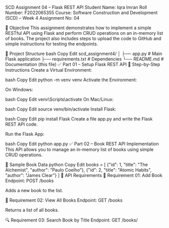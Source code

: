 SCD Assignment 04 – Flask REST API
Student Name: Iqra Imran
Roll Number: F2022065355
Course: Software Construction and Development (SCD) – Week 4
Assignment No: 04

📌 Objective
This assignment demonstrates how to implement a simple RESTful API using Flask and perform CRUD operations on an in-memory list of books. The project also includes steps to upload the code to GitHub and simple instructions for testing the endpoints.

📂 Project Structure
bash
Copy
Edit
scd_assignment4/
│
├── app.py             # Main Flask application
├── requirements.txt   # Dependencies
└── README.md          # Documentation (this file)
✅ Part 01 – Setup Flask REST API
🔧 Step-by-Step Instructions
Create a Virtual Environment:

bash
Copy
Edit
python -m venv venv
Activate the Environment:

On Windows:

bash
Copy
Edit
venv\Scripts\activate
On Mac/Linux:

bash
Copy
Edit
source venv/bin/activate
Install Flask:

bash
Copy
Edit
pip install Flask
Create a file app.py and write the Flask REST API code.

Run the Flask App:

bash
Copy
Edit
python app.py
✅ Part 02 – Book REST API Implementation
This API allows you to manage an in-memory list of books using simple CRUD operations.

🧾 Sample Book Data
python
Copy
Edit
books = [
    {"id": 1, "title": "The Alchemist", "author": "Paulo Coelho"},
    {"id": 2, "title": "Atomic Habits", "author": "James Clear"}
]
🔨 API Requirements
📘 Requirement 01: Add Book
Endpoint: POST /books

Adds a new book to the list.

📖 Requirement 02: View All Books
Endpoint: GET /books

Returns a list of all books.

🔍 Requirement 03: Search Book by Title
Endpoint: GET /books/<title>

Searches and returns book by title.

❌ Requirement 04: Delete Book by Title
Endpoint: DELETE /books/<title>

Deletes a book from the list by title.

💻 Execution Guide
1. GET /books – Get All Books
Request:

http
Copy
Edit
GET /books
Response:

json
Copy
Edit
[
  {"id": 1, "title": "The Alchemist", "author": "Paulo Coelho"},
  {"id": 2, "title": "Atomic Habits", "author": "James Clear"}
]
2. GET /books/<id> – Get Single Book by ID
Request:

http
Copy
Edit
GET /books/1
Response:

json
Copy
Edit
{"id": 1, "title": "The Alchemist", "author": "Paulo Coelho"}
3. POST /books – Add a New Book
Request:

json
Copy
Edit
{
  "title": "Rich Dad Poor Dad",
  "author": "Robert Kiyosaki"
}
Response:

json
Copy
Edit
{"message": "Book added successfully"}
4. DELETE /books/<id> – Delete Book by ID
Request:

http
Copy
Edit
DELETE /books/2
Response:

json
Copy
Edit
{"message": "Book deleted successfully"}
📎 GitHub Repository Link
🔗 GitHub Repository – SCD Assignment 4

📌 Notes
This app is built with Flask using in-memory storage (no database).

Make sure to install the required libraries before running the app.

For testing, you can use tools like Postman or curl.
This is a simple Library Management System REST API built using Python and Flask. It allows you to manage books — add them, and view all books.

## 📁 Folder Structure

library_api/
├── app.py
├── requirements.txt
├── README.md
├── models/
│   ├── Book.py
│   ├── Library.py
│   └── Student.py
└── routes/
    └── library_routes.py

## ▶️ How to Run the Project

1. Install Flask
```
pip install flask
```

2. Start the Flask Server
```
python app.py
```

3. Test in Postman
- `GET /books` → View all books
- `POST /books` → Add a new book
  JSON Example:
  {
    "title": "Python Basics",
    "author": "Iqra Imran",
    "isbn": "12345"
  }

## ✅ Features

- Add a book
- View all books

## 👩‍💻 Developed By

Iqra Imran (ID: 355)
For SCD Assignment 4 - REST API using Flask


